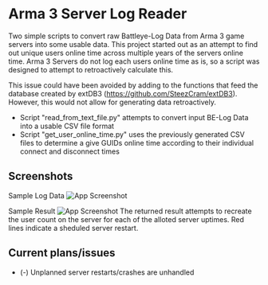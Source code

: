 
# Arma 3 Server Log Reader

Two simple scripts to convert raw Battleye-Log Data from Arma 3 game servers into some usable data.
This project started out as an attempt to find out unique users online time across multiple years of the servers online time. Arma 3 Servers do not log each users online time as is, so a script was designed to attempt to retroactively calculate this.

This issue could have been avoided by adding to the functions that feed the database created by extDB3 (https://github.com/SteezCram/extDB3). However, this would not allow for generating data retroactively.

- Script "read_from_text_file.py" attempts to convert input BE-Log Data into a usable CSV file format
- Script "get_user_online_time.py" uses the previously generated CSV files to determine a give GUIDs online time according to their individual connect and disconnect times




## Screenshots

Sample Log Data
![App Screenshot](https://i.imgur.com/OP8uBsW.png)

Sample Result
![App Screenshot](https://i.imgur.com/sIyaFlY.png)
The returned result attempts to recreate the user count on the server for each of the alloted server uptimes. Red lines indicate a sheduled server restart.


## Current plans/issues
- (-) Unplanned server restarts/crashes are unhandled



